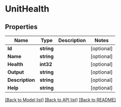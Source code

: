 # UnitHealth

## Properties
Name | Type | Description | Notes
------------ | ------------- | ------------- | -------------
**Id** | **string** |  | [optional] 
**Name** | **string** |  | [optional] 
**Health** | **int32** |  | [optional] 
**Output** | **string** |  | [optional] 
**Description** | **string** |  | [optional] 
**Help** | **string** |  | [optional] 

[[Back to Model list]](../README.md#documentation-for-models) [[Back to API list]](../README.md#documentation-for-api-endpoints) [[Back to README]](../README.md)


